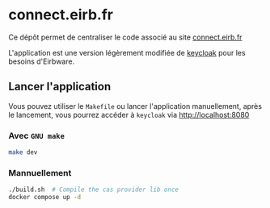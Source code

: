 # connect.eirb.fr

Ce dépôt permet de centraliser le code associé au site [connect.eirb.fr](https://connect.eirb.fr)

L'application est une version légèrement modifiée de [keycloak](https://www.keycloak.org)
pour les besoins d'Eirbware.

## Lancer l'application

Vous pouvez utiliser le `Makefile` ou lancer l'application manuellement, après
le lancement, vous pourrez accéder à `keycloak` via [http://localhost:8080](http://localhost:8080)

### Avec `GNU make`

```sh
make dev
```

### Mannuellement

```sh
./build.sh  # Compile the cas provider lib once
docker compose up -d
```

